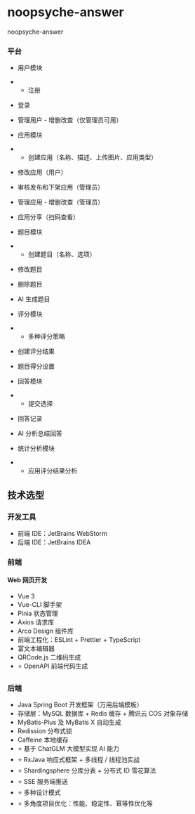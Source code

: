 # noopsyche-answer

noopsyche-answer

### 平台

- 用户模块

-
    - 注册
- 登录
- 管理用户 - 增删改查（仅管理员可用）

- 应用模块

-
    - 创建应用（名称、描述、上传图片、应用类型）
- 修改应用（用户）
- 审核发布和下架应用（管理员）
- 管理应用 - 增删改查（管理员）
- 应用分享（扫码查看）

- 题目模块

-
    - 创建题目（名称、选项）
- 修改题目
- 删除题目
- AI 生成题目

- 评分模块

-
    - 多种评分策略
- 创建评分结果
- 题目得分设置

- 回答模块

-
    - 提交选择
- 回答记录
- AI 分析总结回答

- 统计分析模块

-
    - 应用评分结果分析

## 技术选型

### 开发工具

- 前端 IDE：JetBrains WebStorm
- 后端 IDE：JetBrains IDEA

### 前端

#### Web 网页开发

- Vue 3
- Vue-CLI 脚手架
- Pinia 状态管理
- Axios 请求库
- Arco Design 组件库
- 前端工程化：ESLint + Prettier + TypeScript
- 富文本编辑器
- QRCode.js 二维码生成
- ⭐️ OpenAPI 前端代码生成

### 后端

- Java Spring Boot 开发框架（万用后端模板）
- 存储层：MySQL 数据库 + Redis 缓存 + 腾讯云 COS 对象存储
- MyBatis-Plus 及 MyBatis X 自动生成
- Redission 分布式锁
- Caffeine 本地缓存
- ⭐️ 基于 ChatGLM 大模型实现 AI 能力
- ⭐️ RxJava 响应式框架 + 多线程 / 线程池实战
- ⭐️ Shardingsphere 分库分表 + 分布式 ID 雪花算法
- ⭐️ SSE 服务端推送
- ⭐️ 多种设计模式
- ⭐️ 多角度项目优化：性能、稳定性、幂等性优化等
